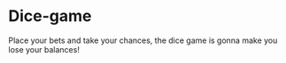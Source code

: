 # Dice-game

Place your bets and take your chances, the dice game is gonna make you lose your balances! 

